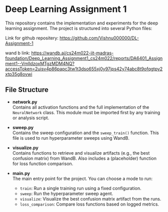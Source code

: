 # Deep Learning Assignment 1

This repository contains the implementation and experiments for the deep learning assignment. The project is structured into several Python files:

Link for github repositery: https://github.com/Vishnu000000/DL-Assignment-1

wand b link: https://wandb.ai/cs24m022-iit-madras-foundation/Deep_Learning_Assignment1_cs24m022/reports/DA6401_Assignment1--VmlldzoxMTgzMDM4NQ?accessToken=2uisv4p86papc3tw1t3dso655xj0y97jps42y74abc8t9ofqgtpy2xtp35g8ovwi

## File Structure

- **network.py**  
  Contains all activation functions and the full implementation of the `NeuralNetwork` class. This module must be imported first by any training or analysis script.

- **sweep.py**  
  Contains the sweep configuration and the `sweep_train()` function. This file is used to run hyperparameter sweeps using WandB.

- **visualize.py**  
  Contains functions to retrieve and visualize artifacts (e.g., the best confusion matrix) from WandB. Also includes a (placeholder) function for loss function comparison.

- **main.py**  
  The main entry point for the project. You can choose a mode to run:
  - `train`: Run a single training run using a fixed configuration.
  - `sweep`: Run the hyperparameter sweep agent.
  - `visualize`: Visualize the best confusion matrix artifact from the runs.
  - `loss_comparison`: Compare loss functions based on logged metrics.